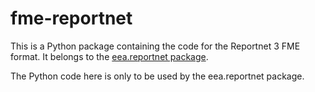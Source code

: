 # fme-reportnet

This is a Python package containing the code for the Reportnet 3 FME format.
It belongs to the [eea.reportnet package](https://github.com/eea/eea.reportnet3.api.fme).

The Python code here is only to be used by the eea.reportnet package.
